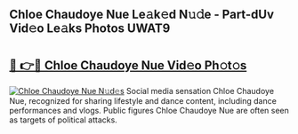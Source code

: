 ## Chloe Chaudoye Nue Le𝚊k𝚎d N𝚞𝚍e - Part-dUv Vid𝚎o Le𝚊ks Photos UWAT9

# <h2><a href="http://fbajok.evod.top/?m=Chloe+Chaudoye+Nue">🔗 👉🔴 Chloe Chaudoye Nue Vid𝚎o Ph𝚘t𝚘s</a></h2>

[![Chloe Chaudoye Nue N𝚞d𝚎s](https://i.imgur.com/8V9OHl7.gif)](http://fbajok.evod.top/?m=Chloe+Chaudoye+Nue)
Social media sensation Chloe Chaudoye Nue, recognized for sharing lifestyle and dance content, including dance performances and vlogs. Public figures Chloe Chaudoye Nue are often seen as targets of political attacks. 
